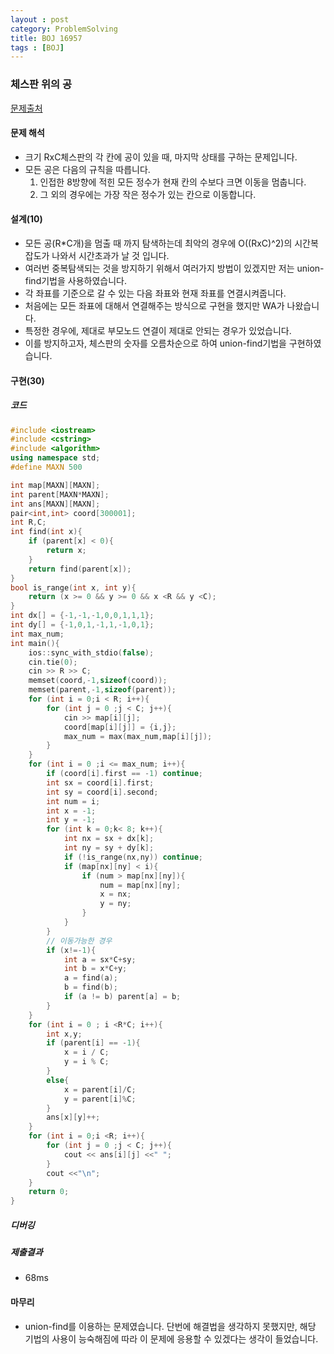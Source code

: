 ```yaml
---
layout : post
category: ProblemSolving
title: BOJ 16957
tags : [BOJ]
---
```

### 체스판 위의 공

[문제출처](https://www.acmicpc.net/problem/16957)

#### 문제 해석
  
- 크기 RxC체스판의 각 칸에 공이 있을 때, 마지막 상태를 구하는 문제입니다.
- 모든 공은 다음의 규칙을 따릅니다.
   1. 인접한 8방향에 적힌 모든 정수가 현재 칸의 수보다 크면 이동을 멈춥니다.
   2. 그 외의 경우에는 가장 작은 정수가 있는 칸으로 이동합니다.

#### 설계(10)

- 모든 공(R*C개)을 멈출 때 까지 탐색하는데 최악의 경우에 O((RxC)^2)의 시간복잡도가 나와서 시간초과가 날 것 입니다.
- 여러번 중복탐색되는 것을 방지하기 위해서 여러가지 방법이 있겠지만 저는 union-find기법을 사용하였습니다.
- 각 좌표를 기준으로 갈 수 있는 다음 좌표와 현재 좌표를 연결시켜줍니다.
- 처음에는 모든 좌표에 대해서 연결해주는 방식으로 구현을 했지만 WA가 나왔습니다.
- 특정한 경우에, 제대로 부모노드 연결이 제대로 안되는 경우가 있었습니다.
- 이를 방지하고자, 체스판의 숫자를 오름차순으로 하여 union-find기법을 구현하였습니다.

#### 구현(30)

##### 코드

```cpp
#include <iostream>
#include <cstring>
#include <algorithm>
using namespace std;
#define MAXN 500

int map[MAXN][MAXN];
int parent[MAXN*MAXN];
int ans[MAXN][MAXN];
pair<int,int> coord[300001];
int R,C;
int find(int x){
    if (parent[x] < 0){
        return x;
    }
    return find(parent[x]);
}
bool is_range(int x, int y){
    return (x >= 0 && y >= 0 && x <R && y <C);
}
int dx[] = {-1,-1,-1,0,0,1,1,1};
int dy[] = {-1,0,1,-1,1,-1,0,1};
int max_num;
int main(){
    ios::sync_with_stdio(false);
    cin.tie(0);
    cin >> R >> C;
    memset(coord,-1,sizeof(coord));
    memset(parent,-1,sizeof(parent));
    for (int i = 0;i < R; i++){
        for (int j = 0 ;j < C; j++){
            cin >> map[i][j];
            coord[map[i][j]] = {i,j};
            max_num = max(max_num,map[i][j]);
        }
    }
    for (int i = 0 ;i <= max_num; i++){
        if (coord[i].first == -1) continue;
        int sx = coord[i].first;
        int sy = coord[i].second;
        int num = i;
        int x = -1;
        int y = -1;
        for (int k = 0;k< 8; k++){
            int nx = sx + dx[k];
            int ny = sy + dy[k];
            if (!is_range(nx,ny)) continue;
            if (map[nx][ny] < i){
                if (num > map[nx][ny]){
                    num = map[nx][ny];
                    x = nx;
                    y = ny;
                }
            }
        }
        // 이동가능한 경우
        if (x!=-1){
            int a = sx*C+sy;
            int b = x*C+y;
            a = find(a);
            b = find(b);
            if (a != b) parent[a] = b;
        }
    }
    for (int i = 0 ; i <R*C; i++){
        int x,y;
        if (parent[i] == -1){
            x = i / C;
            y = i % C;
        }
        else{
            x = parent[i]/C;
            y = parent[i]%C;
        }
        ans[x][y]++;
    }
    for (int i = 0;i <R; i++){
        for (int j = 0 ;j < C; j++){
            cout << ans[i][j] <<" ";
        }
        cout <<"\n";
    }
    return 0;
}
```

##### 디버깅

##### 제출결과

- 68ms

#### 마무리

- union-find를 이용하는 문제였습니다. 단번에 해결법을 생각하지 못했지만, 해당 기법의 사용이 능숙해짐에 따라 이 문제에 응용할 수 있겠다는 생각이 들었습니다.

